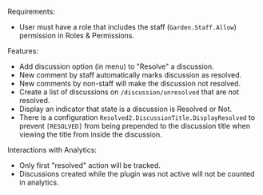 Requirements:

- User must have a role that includes the staff (`Garden.Staff.Allow`) permission in Roles & Permissions.

Features:

- Add discussion option (in menu) to "Resolve" a discussion.
- New comment by staff automatically marks discussion as resolved.
- New comments by non-staff will make the discussion not resolved.
- Create a list of discussions on `/discussion/unresolved` that are not resolved.
- Display an indicator that state is a discussion is Resolved or Not.
- There is a configuration `Resolved2.DiscussionTitle.DisplayResolved` to prevent `[RESOLVED]` from being prepended to the discussion title when viewing the title from inside the discussion.

Interactions with Analytics:

- Only first "resolved" action will be tracked.
- Discussions created while the plugin was not active will not be counted in analytics.
